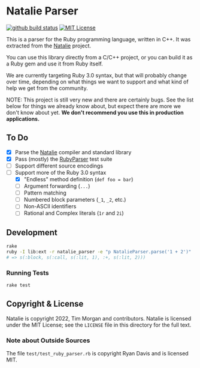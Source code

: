 # Natalie Parser

[![github build status](https://github.com/natalie-lang/natalie_parser/actions/workflows/build.yml/badge.svg)](https://github.com/natalie-lang/natalie_parser/actions?query=workflow%3ABuild+branch%3Amaster)
[![MIT License](https://img.shields.io/badge/license-MIT-blue)](https://github.com/natalie-lang/natalie_parser/blob/master/LICENSE)

This is a parser for the Ruby programming language, written in C++.
It was extracted from the [Natalie](https://github.com/natalie-lang/natalie) project.

You can use this library directly from a C/C++ project, or you can
build it as a Ruby gem and use it from Ruby itself.

We are currently targeting Ruby 3.0 syntax, but that will probably
change over time, depending on what things we want to support and
what kind of help we get from the community.

NOTE: This project is still very new and there are certainly bugs.
See the list below for things we already know about, but expect there
are more we don't know about yet. **We don't recommend you use this in
production applications.**

## To Do

- [x] Parse the [Natalie](https://github.com/natalie-lang/natalie) compiler and standard library
- [x] Pass (mostly) the [RubyParser](https://github.com/seattlerb/ruby_parser) test suite
- [ ] Support different source encodings
- [ ] Support more of the Ruby 3.0 syntax
  - [x] "Endless" method definition (`def foo = bar`)
  - [ ] Argument forwarding (`...`)
  - [ ] Pattern matching
  - [ ] Numbered block parameters (`_1`, `_2`, etc.)
  - [ ] Non-ASCII identifiers
  - [ ] Rational and Complex literals (`1r` and `2i`)

## Development

```sh
rake
ruby -I lib:ext -r natalie_parser -e "p NatalieParser.parse('1 + 2')"
# => s(:block, s(:call, s(:lit, 1), :+, s(:lit, 2)))
```

### Running Tests

```sh
rake test
```

## Copyright & License

Natalie is copyright 2022, Tim Morgan and contributors. Natalie is licensed
under the MIT License; see the `LICENSE` file in this directory for the full text.

### Note about Outside Sources

The file `test/test_ruby_parser.rb` is copyright Ryan Davis and is licensed MIT.

